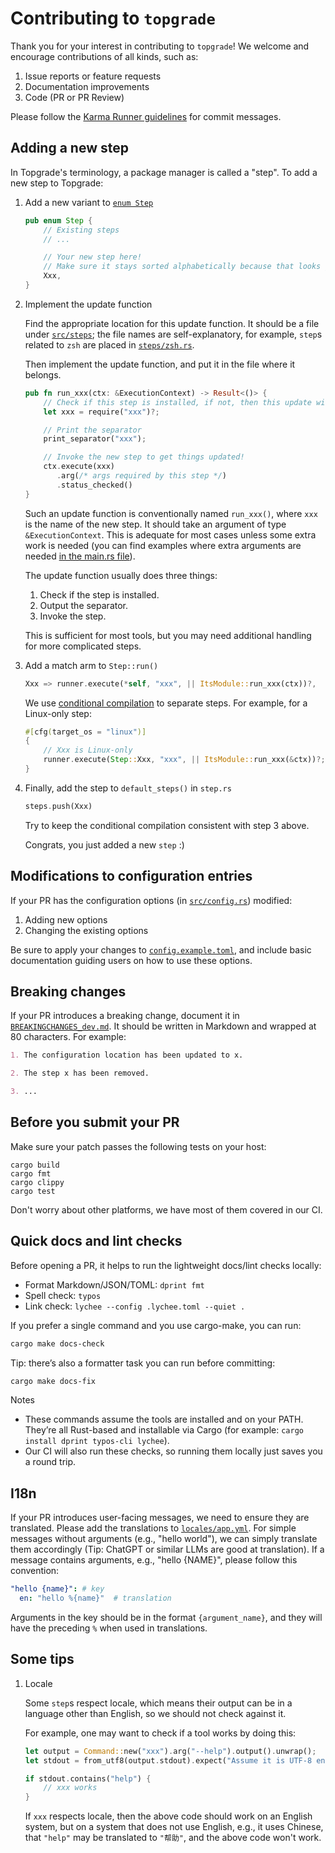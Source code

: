 # Contributing to `topgrade`

Thank you for your interest in contributing to `topgrade`! We welcome and encourage contributions of all kinds, such as:

1. Issue reports or feature requests
2. Documentation improvements
3. Code (PR or PR Review)

Please follow the [Karma Runner guidelines](http://karma-runner.github.io/6.2/dev/git-commit-msg.html) for commit
messages.

## Adding a new step

In Topgrade's terminology, a package manager is called a "step". To add a new step to Topgrade:

1. Add a new variant to [`enum Step`](https://github.com/topgrade-rs/topgrade/blob/main/src/step.rs)

   ```rust
   pub enum Step {
       // Existing steps
       // ...

       // Your new step here!
       // Make sure it stays sorted alphabetically because that looks great :)
       Xxx,
   }
   ```

2. Implement the update function

   Find the appropriate location for this update function. It should be a file under
   [`src/steps`](https://github.com/topgrade-rs/topgrade/tree/main/src/steps); the file names are self-explanatory, for
   example, `step`s related to `zsh` are placed in
   [`steps/zsh.rs`](https://github.com/topgrade-rs/topgrade/blob/main/src/steps/zsh.rs).

   Then implement the update function, and put it in the file where it belongs.

   ```rust
   pub fn run_xxx(ctx: &ExecutionContext) -> Result<()> {
       // Check if this step is installed, if not, then this update will be skipped.
       let xxx = require("xxx")?;

       // Print the separator
       print_separator("xxx");

       // Invoke the new step to get things updated!
       ctx.execute(xxx)
          .arg(/* args required by this step */)
          .status_checked()
   }
   ```

   Such an update function is conventionally named `run_xxx()`, where `xxx` is the name of the new step. It should take
   an argument of type `&ExecutionContext`. This is adequate for most cases unless some extra work is needed (you can
   find examples where extra arguments are needed
   [in the main.rs file](https://github.com/topgrade-rs/topgrade/blob/7e48c5dedcfd5d0124bb9f39079a03e27ed23886/src/main.rs#L201-L219)).

   The update function usually does three things:
   1. Check if the step is installed.
   2. Output the separator.
   3. Invoke the step.

   This is sufficient for most tools, but you may need additional handling for more complicated steps.

3. Add a match arm to `Step::run()`

   ```rust
   Xxx => runner.execute(*self, "xxx", || ItsModule::run_xxx(ctx))?,
   ```

   We use [conditional compilation](https://doc.rust-lang.org/reference/conditional-compilation.html) to separate steps.
   For example, for a Linux-only step:

   ```rust
   #[cfg(target_os = "linux")]
   {
       // Xxx is Linux-only
       runner.execute(Step::Xxx, "xxx", || ItsModule::run_xxx(&ctx))?;
   }
   ```

4. Finally, add the step to `default_steps()` in `step.rs`

   ```rust
   steps.push(Xxx)
   ```

   Try to keep the conditional compilation consistent with step 3 above.

   Congrats, you just added a new `step` :)

## Modifications to configuration entries

If your PR has the configuration options (in
[`src/config.rs`](https://github.com/topgrade-rs/topgrade/blob/main/src/config.rs)) modified:

1. Adding new options
2. Changing the existing options

Be sure to apply your changes to
[`config.example.toml`](https://github.com/topgrade-rs/topgrade/blob/main/config.example.toml), and include basic
documentation guiding users on how to use these options.

## Breaking changes

If your PR introduces a breaking change, document it in [`BREAKINGCHANGES_dev.md`][bc_dev]. It should be written in
Markdown and wrapped at 80 characters. For example:

```md
1. The configuration location has been updated to x.

2. The step x has been removed.

3. ...
```

[bc_dev]: https://github.com/topgrade-rs/topgrade/blob/main/BREAKINGCHANGES_dev.md

## Before you submit your PR

Make sure your patch passes the following tests on your host:

```shell
cargo build
cargo fmt
cargo clippy
cargo test
```

Don't worry about other platforms, we have most of them covered in our CI.

## Quick docs and lint checks

Before opening a PR, it helps to run the lightweight docs/lint checks locally:

- Format Markdown/JSON/TOML: `dprint fmt`
- Spell check: `typos`
- Link check: `lychee --config .lychee.toml --quiet .`

If you prefer a single command and you use cargo-make, you can run:

```sh
cargo make docs-check
```

Tip: there’s also a formatter task you can run before committing:

```sh
cargo make docs-fix
```

Notes

- These commands assume the tools are installed and on your PATH. They’re all Rust-based and installable via Cargo
   (for example: `cargo install dprint typos-cli lychee`).
- Our CI will also run these checks, so running them locally just saves you a round trip.

## I18n

If your PR introduces user-facing messages, we need to ensure they are translated. Please add the translations to
[`locales/app.yml`][app_yml]. For simple messages without arguments (e.g., "hello world"), we can simply translate them
accordingly (Tip: ChatGPT or similar LLMs are good at translation). If a message contains arguments, e.g., "hello
{NAME}", please follow this convention:

```yml
"hello {name}": # key
  en: "hello %{name}"  # translation
```

Arguments in the key should be in the format `{argument_name}`, and they will have the preceding `%` when used in
translations.

[app_yml]: https://github.com/topgrade-rs/topgrade/blob/main/locales/app.yml

## Some tips

1. Locale

   Some `step`s respect locale, which means their output can be in a language other than English, so we should not check
   against it.

   For example, one may want to check if a tool works by doing this:

   ```rust
   let output = Command::new("xxx").arg("--help").output().unwrap();
   let stdout = from_utf8(output.stdout).expect("Assume it is UTF-8 encoded");

   if stdout.contains("help") {
       // xxx works
   }
   ```

   If `xxx` respects locale, then the above code should work on an English system, but on a system that does not use
   English, e.g., it uses Chinese, that `"help"` may be translated to `"帮助"`, and the above code won't work.
